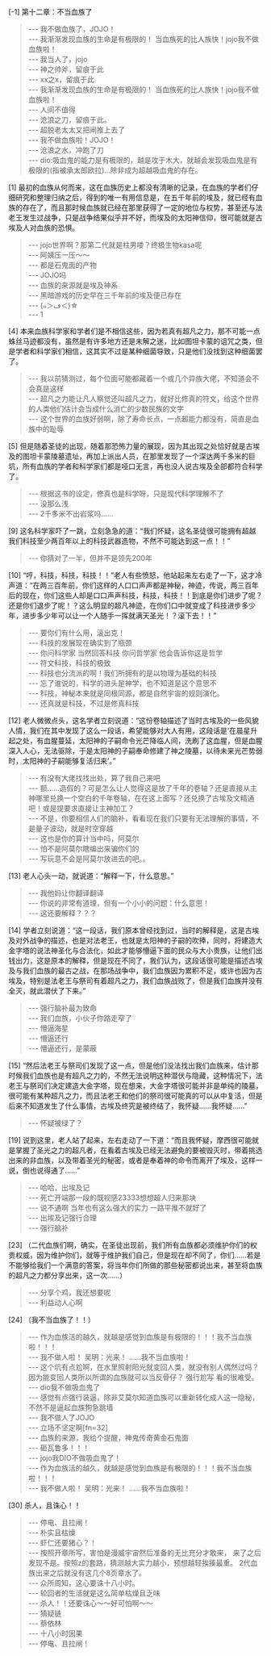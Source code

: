 
[-1] 第十二章：不当血族了
>--- 我不做血族了，JOJO！<br>
>--- 我渐渐发现血族的生命是有极限的！
当血族死的比人族快！jojo我不做血族啦！<br>
>--- 我当人了，jojo<br>
>--- 神之帅斧，留痕于此<br>
>--- xx之x，留痕于此<br>
>--- 我渐渐发现血族的生命是有极限的！
当血族死的比人族快！jojo我不做血族啦！<br>
>--- 人间不值得<br>
>--- 沧浪之刀，留痕于此。<br>
>--- 超脱老太太又把闸推上去了<br>
>--- 我不做血族啦！JOJO！<br>
>--- 沧浪之水，冲跑了刀<br>
>--- dio:吸血鬼的能力是有极限的，越是攻于木大，就越会发现吸血鬼是有极限的(指被承太郎欧拉)...除非成为超越吸血鬼的存在。<br>

[1] 最初的血族从何而来，这在血族历史上都没有清晰的记录，在血族的学者们仔细研究和整理归纳之后，得到的唯一有用信息是，在五千年前的埃及，就已经有血族的存在了，而且那时候血族就已经在那里获得了一定的地位与权势，甚至还与法老王发生过战争，只是战争结果似乎并不好，而埃及的太阳神信仰，很可能就是古埃及人对血族的恐惧。
>--- jojo世界啊？那第二代就是柱男喽？终极生物kasa呢<br>
>--- 阿姨压一压～～<br>
>--- 都是石鬼面的产物<br>
>--- JOJO吗<br>
>--- 血族的来源就是埃及神系<br>
>--- 黑暗游戏的历史早在三千年前的埃及便已存在<br>
>--- (๑＞ڡ＜)☆<br>
>--- 1<br>

[4] 本来血族科学家和学者们是不相信这些，因为若真有超凡之力，那不可能一点蛛丝马迹都没有，虽然是有许多地方还是未解之迷，比如图坦卡蒙的诅咒之类，但是学者和科学家们相信，这其实不过是某种细菌导致，只是他们没找到这种细菌罢了。
>--- 我以前猜测过，每个位面可能都藏着一个或几个异族大佬，不知道会不会真是这样<br>
>--- 超凡之力能让凡人察觉还叫超凡之力，就好比修真的符文，给这个世界的人类他们估计会当成什么消亡的少数民族的文字<br>
>--- 这个世界的血族好弱啊，除了寿命长点，一点超能力都没有，简直是血族中的耻辱<br>

[5] 但是随着圣徒的出现，随着那恐怖力量的展现，因为其出现之处恰好就是古埃及的图坦卡蒙陵墓遗址，再加上派出人员，在那里发现了一个深达两千多米的巨坑，所有血族的学者和科学家们都是哑口无言，再也没人说古埃及全部都符合科学了。
>--- 根据这书的设定，修真也是科学呀，只是现代科学理解不了<br>
>--- 没那么浅<br>
>--- 2千多米不出岩浆吗……<br>

[9] 这名科学家吓了一跳，立刻急急的道：“我们怀疑，这名圣徒很可能拥有超越我们科技至少两百年以上的科技武器造物，不然不可能达到这一点！！”
>--- 你猜对了一半，但并不是领先200年<br>

[10] “哼，科技，科技，科技！！”老人有些愤怒，他站起来左右走了一下，这才冷声道：“在两三百年前，你们这样的人口口声声都是神秘，神迹，传说，两三百年后的现在，你们这些人却是口口声声科技，科技，科技！！到底是你们进步了呢？还是你们退步了呢！？这么明显的超凡神迹，在你们口中就变成了科技进步多少年，进步多少年可以让一个人随手一挥就满天圣光！？滚下去！！”
>--- 要你们有什么用，滚出克！<br>
>--- 科技的发展现在确实到了瓶颈<br>
>--- 你问科学家 当然回答科技  你问哲学家 他会告诉你这是哲学<br>
>--- 符文科技，科技的极致<br>
>--- 科技也分流派的啊！我们所拥有的是以物理为基础的科技<br>
>--- 忘了谁说的，科学的进头是神学，也不知道是这个意思不<br>
>--- 科技，神秘本来就是同根同源，都是自然宇宙的规则演化。<br>
>--- 还真就是科技，不过是修真科技<br>

[12] 老人微微点头，这名学者立刻说道：“这份卷轴描述了当时古埃及的一些风貌人情，我们在其中发现了这么一段话，希望能够对大人有用，这段话是‘在晨星升起之处，有血腥蔓延，太阳神的子嗣命令光芒降临人间，洗刷了这血腥，但是血腥深入人心，无法驱除，于是太阳神的子嗣奉命修建了神之陵墓，以待未来光芒势弱时，太阳神的子嗣能够复活归来’。”
>--- 有没有大佬找找出处，算了我自己来吧<br>
>--- 额……造假的？可是怎么让人觉得这是放了千年的卷轴？还是直接从主神哪里兑换一个空白的千年卷轴，在在这上面写？还兑换了古埃及文精通吧！或是提要求直接让主神加工？<br>
>--- 不是，你要相信人们的脑补，看看现在我们只要有无法理解的事情，不是量子波动，就是时空穿越<br>
>--- 这也是你的算计当中吗，阿莫尔<br>
>--- 怕不是阿莫尔瞎编出来骗你们的<br>
>--- 写玩意不会是阿莫尔放进去的吧。。<br>

[13] 老人心头一动，就说道：“解释一下，什么意思。”
>--- 我他妈让你翻译翻译<br>
>--- 你说的非常有道理，但有一个小小的问题：什么意思！<br>
>--- 这还要解释？？？<br>

[14] 学者立刻说道：“这一段话，我们原本曾经找到过，当时的解释是，这是古埃及对外战争的描述，也是对法老王，也就是太阳神的子嗣的吹捧，同时，将建造大金字塔的说法神圣化与合法化，如此才能够懵逼下面的民众与大小贵族，让他们出钱出力，这是原本的解释，但是现在不同了，我们认为，这段话很可能是描述古埃及与我们血族的最古之战，在那场战争中，我们血族因为累积不足，或许也因为古埃及，特别是法老王与祭司有着超凡之力，我们血族战败了，但是我们血族并没有全灭，就此潜伏了下来。”
>--- 强行脑补最为致命<br>
>--- 我们血族，小伙子你路走窄了<br>
>--- 懵逼海星<br>
>--- 懵逼还行<br>
>--- 懵逼还行，是蒙蔽<br>

[15] “然后法老王与祭司们发现了这一点，但是他们没法找出我们血族来，估计那时候我们血族也是有超凡之力的，不然无法说明这种潜伏与隐藏，这种情况下，法老王与祭司们决定建造大金字塔，现在想来，大金字塔很可能并非是单纯的陵墓，很可能有某种超凡之力，而且法老王和他们的祭司很可能真的可以从中复活，但是后来不知道发生了什么事情，古埃及终究是被终结了，我怀疑……我怀疑……”
>--- 怀疑被绿了？<br>

[19] 说到这里，老人站了起来，左右走动了一下道：“而且我怀疑，摩西很可能就是掌握了圣光之力的超凡者，在看着古埃及已经无法避免的要被毁灭时，带着挑选出来的非血族，以及带着圣光的秘密，或者是奉着神的命令而离开了埃及，这样一说，倒也说得通了……”
>--- 哈哈，出埃及记<br>
>--- 死亡开端那一段的既视感23333想想超人归来那块<br>
>--- 说不通啊 当年也有这么强大的实力 一路平推不就好了<br>
>--- 出埃及记强行合理<br>
>--- 强行脑补<br>

[23] （二代血族们啊，确实，在圣徒出现前，我们所有血族都必须维护你们的权贵权威，因为维护你们，就等于维护我们自己，但是现在却不同了，你们……若是不能够给我们一个满意的答案，将当年你们所做的那些秘密都说出来，甚至将血族的超凡之力都分享出来，这一次……）
>--- 分享个鸡，我还想要呢<br>
>--- 利益动人心啊<br>

[24] （我不当血族了！！）
>--- 作为血族活的越久，就越是感觉到血族是有极限的！！！我不当血族啦！！！<br>
>--- 我不做人啦！
吴明：光来！
......我不当血族啦！<br>
>--- 这个坑有点尬啊，在水里照射阳光就变回人类，就没有别人偶然过吗？ 因为能变回人类所以所谓的血族就可以当反骨仔？ 强行尬写 看的很难受。<br>
>--- dio我不做吸血鬼了<br>
>--- 感觉有点强行装逼，除非艾莫尔知道血族可以重新转化成人这一隐秘，不然不是逼起血族狗急跳墙<br>
>--- 我不做人了JOJO<br>
>--- 立场不坚定啊[fn=32]<br>
>--- 血族的来源，我给个提醒，神鬼传奇黄金石鬼面<br>
>--- 砸瓦鲁多！！！<br>
>--- jojo我DIO不做吸血鬼了！<br>
>--- 作为血族活的越久，就越是感觉到血族是有极限的！！！我不当血族啦！！！<br>
>--- 我不做人啦！
吴明：光来！
......我不当血族啦！<br>

[30] 杀人，且诛心！！
>--- 停电、且拉闸！<br>
>--- 朴实且枯燥<br>
>--- 虾仁还要猪心？！<br>
>--- 按照开章所写，害怕是漫威宇宙然后准备的无比充分才敢来， 来了之后发现不是。按照z的套路，猜测越大实力越小，预想越轻挨揍最重。 2代血族出来之后就没有这几个8页章水了。<br>
>--- 众所周知，这心要诛十八小时。<br>
>--- 轮回者的生活就是这么简单枯燥且乏味<br>
>--- 杀人！！还要诛心～～好可怕啊～～<br>
>--- 猜疑链<br>
>--- 蔡依林<br>
>--- 十八小时因果<br>
>--- 停电、且拉闸！<br>
